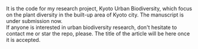 It is the code for my research project, Kyoto Urban Biodiversity, which focus on the plant diversity in the built-up area of Kyoto city. The manuscript is under submission now.  
If anyone is interested in urban biodiversity research, don't hesitate to contact me or star the repo, please. The title of the article will be here once it is accepted. 
